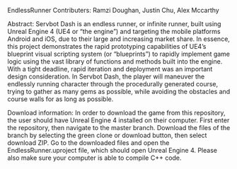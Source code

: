 EndlessRunner
Contributers: Ramzi Doughan, Justin Chu, Alex Mccarthy

Abstract:
Servbot Dash is an endless runner, or infinite runner, built using Unreal Engine 4 (UE4 or “the engine”) and targeting the mobile platforms Android and iOS, due to their large and increasing market share. In essence, this project demonstrates the rapid prototyping capabilities of UE4’s blueprint visual scripting system (or “blueprints”) to rapidly implement game logic using the vast library of functions and methods built into the engine. With a tight deadline, rapid iteration and deployment was an important design consideration. In Servbot Dash, the player will maneuver the endlessly running character through the procedurally generated course, trying to gather as many gems as possible, while avoiding the obstacles and course walls for as long as possible. 

Download information:
In order to download the game from this repository, the user should have Unreal Engine 4 installed on their computer. 
First enter the repository, then navigate to the master branch. Download the files of the branch by selecting the green clone or download button, then select download ZIP.
Go to the downloaded files and open the EndlessRunner.uproject file, which should open Unreal Engine 4. Please also make sure your computer is able to compile C++ code. 
